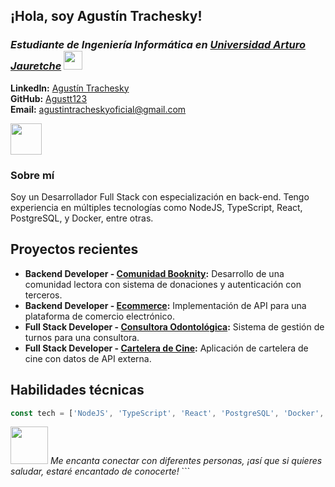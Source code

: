 

<h2>¡Hola, soy Agustín Trachesky!</h2>  
<h3><em>Estudiante de Ingeniería Informática en 
  <a href="https://www.unaj.edu.ar/">Universidad Arturo Jauretche</a> 
  <img src="https://www.universidadesargentinas.com.ar/images/universities/logos/unaj.webp" width="30"></em>
</h3>

<p>
  <strong>LinkedIn:</strong> 
  <a href="https://linkedin.com/in/agustintrachesky">Agustín Trachesky</a><br>
  <strong>GitHub:</strong> 
  <a href="https://github.com/Agustt123">Agustt123</a><br>
  <strong>Email:</strong> 
  <a href="mailto:agustintracheskyoficial@gmail.com">agustintracheskyoficial@gmail.com</a>
</p>

<img src="https://media.giphy.com/media/VgCDAzcKvsR6OM0uWg/giphy.gif" width="50"> 
<h3>Sobre mí</h3>
<p>
Soy un Desarrollador Full Stack con especialización en back-end. Tengo experiencia en múltiples tecnologías como NodeJS, TypeScript, React, PostgreSQL, y Docker, entre otras.
</p>


## Proyectos recientes

- **Backend Developer - [Comunidad Booknity](https://github.com/Agustt123/Booknity.git):** Desarrollo de una comunidad lectora con sistema de donaciones y autenticación con terceros.
- **Backend Developer - [Ecommerce](https://github.com/Agustt123/Ecommerce-back):** Implementación de API para una plataforma de comercio electrónico.
- **Full Stack Developer - [Consultora Odontológica](https://github.com/Agustt123/Turnos-odontologia):** Sistema de gestión de turnos para una consultora.
- **Full Stack Developer - [Cartelera de Cine](https://github.com/Agustt123/Cartelera-de-cine-.git):** Aplicación de cartelera de cine con datos de API externa.

## Habilidades técnicas

```javascript
const tech = ['NodeJS', 'TypeScript', 'React', 'PostgreSQL', 'Docker', 'C#', 'Python', 'Git', 'NoSQL', 'HTML', 'CSS'];
```

<img src="https://media.giphy.com/media/LnQjpWaON8nhr21vNW/giphy.gif" width="60"> *Me encanta conectar con diferentes personas, ¡así que si quieres saludar, estaré encantado de conocerte!* ```
